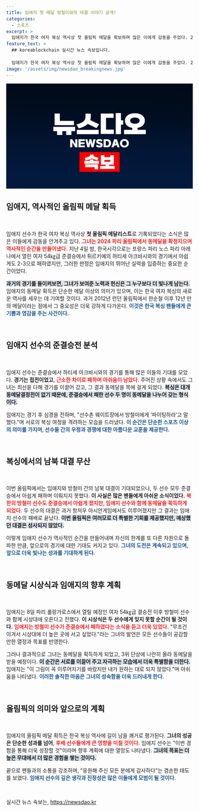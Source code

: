 ```yaml
---
title: 임애지 첫 메달 방철미와의 대결 이야기 공개!
categories:
  - 스포츠
excerpt: >
  임애지가 한국 여자 복싱 역사상 첫 올림픽 메달을 확보하며 많은 이에게 감동을 주었다. 2024 파리올림픽에서 준결승에 진출한 그녀는 아쉽게도 패배했지만, 첫 메달의 의미는 대단하다.
feature_text: >
  ## koreablockchain 실시간 뉴스 속보입니다.

  임애지가 한국 여자 복싱 역사상 첫 올림픽 메달을 확보하며 많은 이에게 감동을 주었다. 2024 파리올림픽에서 준결승에 진출한 그녀는 아쉽게도 패배했지만, 첫 메달의 의미는 대단하다.
image: '/assets/img/newsdao_breakingnews.jpg'
---
```


<p><img src="/assets/img/newsdao_breakingnews.jpg" alt="koreablockchain 속보" /></p>

<h2 data-ke-size="size26">임애지, 역사적인 올림픽 메달 획득</h2>

<p data-ke-size="size16">&nbsp;</p>

<p>임애지 선수가 한국 여자 복싱 역사상 <b>첫 올림픽 메달리스트</b>로 기록되었다는 소식은 많은 이들에게 감동을 안겨주고 있다. <b><span style="color: #ee2323;">그녀는 2024 파리 올림픽에서 동메달을 확정지으며 역사적인 순간을 만들어냈다.</span></b> 지난 4일 밤, 한국시각으로는 프랑스 파리 노스 파리 아레나에서 열린 여자 54㎏급 준결승에서 튀르키예의 하티세 아크바시와의 경기에서 아쉽게도 2-3으로 패하였지만, 그러한 판정은 임애지의 뛰어난 실력을 입증하는 중요한 순간이었다. </p>

<p><b><span style="background-color: #21538527;">과거의 경기를 돌이켜보면, 그녀가 보여준 노력과 헌신은 그 누구보다 더 빛나게 남는다.</span></b> 임애지의 동메달 획득은 단순한 메달 이상의 의미가 있으며, 이는 한국 여자 복싱의 새로운 역사를 세우는 데 기여할 것이다. 과거 2012년 런던 올림픽에서 한순철 이후 12년 만의 메달이라는 점에서 그 중요성은 더욱 강하게 다가온다. <b><span style="color: #1a5490;">이것은 한국 복싱 팬들에게 큰 기쁨과 영감을 주는 사건이다.</span></b></p>

<p data-ke-size="size16">&nbsp;</p>

<h2 data-ke-size="size26">임애지 선수의 준결승전 분석</h2>

<p data-ke-size="size16">&nbsp;</p>

<p>임애지 선수는 준결승에서 하티세 아크바시와의 경기를 통해 많은 이들의 기대를 모았다. <b>경기는 접전이었고</b>, <b><span style="color: #ee2323;">근소한 차이로 패하며 아쉬움이 남았다.</span></b> 주어진 상황 속에서도 그녀는 최선을 다해 경기를 이끌어 갔고, 그 결과 동메달을 목에 걸게 되었다. <b><span style="background-color: #21538527;">복싱은 대개 동메달결정전이 없기 때문에, 준결승에서 패한 선수 두 명이 동메달을 나누어 갖는 형식이다.</span></b> </p>

<p>임애지는 경기 후 심경을 전하며, "선수촌 웨이트장에서 방철미에게 ‘파이팅하라’고 말했다."며 서로의 복싱 여정을 격려하는 모습을 드러냈다. <b><span style="color: #1a5490;">이 순간은 단순한 스포츠 이상의 의미를 가지며, 선수들 간의 우정과 경쟁에 대한 아름다운 교훈을 제공한다.</span></b> </p>

<p data-ke-size="size16">&nbsp;</p>

<h2 data-ke-size="size26">복싱에서의 남북 대결 무산</h2>

<p data-ke-size="size16">&nbsp;</p>

<p>이번 올림픽에서는 임애지와 방철미 간의 남북 대결이 기대되었으나, 두 선수 모두 준결승에서 아쉽게 패하며 이뤄지지 못했다. <b>이 사실은 많은 팬들에게 아쉬운 소식이었다.</b> <b><span style="color: #ee2323;">북한의 방철미 선수도 준결승에서 아쉽게 졌지만, 임애지 선수와 함께 동메달을 획득하게 되었다.</span></b> 두 선수의 대결은 과거 항저우 아시안게임에서도 이루어졌지만 그 결과는 임애지 선수의 패배로 끝났다. <b><span style="background-color: #21538527;">이번 올림픽은 여러모로 더 특별한 기회를 제공했지만, 예상했던 대결은 성사되지 않았다.</span></b></p>

<p>이렇게 임애지 선수가 역사적인 순간을 만들어내며 자신의 한계를 또 다른 차원으로 돌파한 만큼, 앞으로의 경기에 대한 기대도 커지고 있다. <b><span style="color: #1a5490;">그녀의 도전은 계속되고 있으며, 앞으로 더욱 빛나는 성과를 기대하게 된다.</span></b></p>

<p data-ke-size="size16">&nbsp;</p>

<h2 data-ke-size="size26">동메달 시상식과 임애지의 향후 계획</h2>

<p data-ke-size="size16">&nbsp;</p>

<p>임애지는 8일 파리 롤랑가로스에서 열릴 예정인 여자 54㎏급 결승전 이후 방철미 선수와 함께 시상대에 오른다고 전했다. <b>이 시상식은 두 선수에게 잊지 못할 순간이 될 것이다.</b> <b><span style="color: #ee2323;">임애지는 방철미 선수가 준결승에서 패하였다는 소식을 듣고 더욱 있었다.</span></b> "무조건 이겨서 시상대에 더 높은 곳에 서고 싶었다."라는 그녀의 발언은 모든 선수들이 공감할 만한 열정과 목표를 반영한다.</p>

<p>그러나 결과적으로 그녀는 동메달을 획득하게 되었고, 3위 단상에 나란히 올라 동메달을 받을 예정이다. <b><span style="background-color: #21538527;">이 순간은 서로를 이끌어 주고 자극하는 모습에서 더욱 특별함을 더한다.</span></b> 임애지는 "이 그림이 꼭 이루어지기를 바랐지만 내가 원하는 대로 되지 않았다."며 아쉬움을 나타냈다. <b><span style="color: #1a5490;">이러한 솔직한 마음은 그녀의 성숙함을 더욱 드러내게 한다.</span></b></p>

<p data-ke-size="size16">&nbsp;</p>

<h2 data-ke-size="size26">올림픽의 의미와 앞으로의 계획</h2>

<p data-ke-size="size16">&nbsp;</p>

<p>임애지의 올림픽 메달 획득은 한국 복싱 역사에 길이 남을 쾌거로 평가된다. <b>그녀의 성공은 단순한 성과를 넘어</b>, <b><span style="color: #ee2323;">후배 선수들에게 큰 영향을 미칠 것이다.</span></b> 임애지 선수는 "이번 경험을 통해 더욱 성장할 것"이라며 향후 계획에 대한 열망도 나타냈다. <b><span style="background-color: #21538527;">그녀의 목표는 더 높은 무대에서 더 많은 경험을 쌓는 것이다.</span></b></p>

<p>끝으로 팬들과의 소통을 강조하며, "응원해 주신 모든 분에게 감사하다"는 겸손한 태도를 보였다. <b><span style="color: #1a5490;">임애지 선수의 깊은 생각과 진정성은 많은 이들에게 모범이 될 것이다.</span></b></p>

<p data-ke-size="size16">&nbsp;</p>
실시간 뉴스 속보는, <a href="https://newsdao.kr" rel="dofollow">https://newsdao.kr</a>


